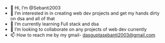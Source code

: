 - 👋 Hi, I’m @Sebanti2003
- 👀 I’m interested in in creating web dev projects and get my hands dirty on dsa and all of that
- 🌱 I’m currently learning Full stack and dsa
- 💞️ I’m looking to collaborate on any projects of web dev currently
- 📫 How to reach me by my gmail- dasguptasebanti2003@gmail.com

<!---
Sebanti2003/Sebanti2003 is a ✨ special ✨ repository because its `README.md` (this file) appears on your GitHub profile.
You can click the Preview link to take a look at your changes.
--->
